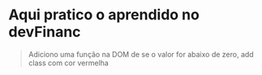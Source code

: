 # Aqui pratico o aprendido no devFinanc
> Adiciono uma função na DOM de se o valor for abaixo de zero, add class com cor vermelha
